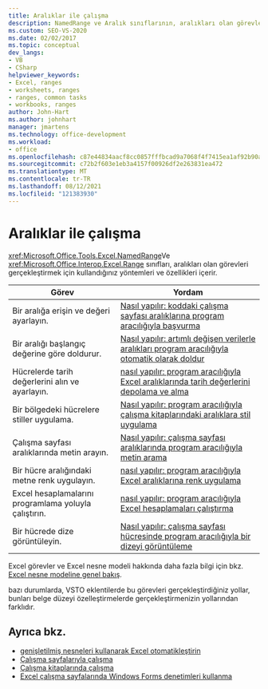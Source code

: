 ```yaml
---
title: Aralıklar ile çalışma
description: NamedRange ve Aralık sınıflarının, aralıkları olan görevleri gerçekleştirmek için kullandığınız yöntemleri ve özellikleri içerdiğini öğrenin.
ms.custom: SEO-VS-2020
ms.date: 02/02/2017
ms.topic: conceptual
dev_langs:
- VB
- CSharp
helpviewer_keywords:
- Excel, ranges
- worksheets, ranges
- ranges, common tasks
- workbooks, ranges
author: John-Hart
ms.author: johnhart
manager: jmartens
ms.technology: office-development
ms.workload:
- office
ms.openlocfilehash: c87e44834aacf8cc0857fffbcad9a7068f4f7415ea1af92b90ac8f1e3979bdea
ms.sourcegitcommit: c72b2f603e1eb3a4157f00926df2e263831ea472
ms.translationtype: MT
ms.contentlocale: tr-TR
ms.lasthandoff: 08/12/2021
ms.locfileid: "121383930"
---
```

# <a name="work-with-ranges"></a>Aralıklar ile çalışma
  <xref:Microsoft.Office.Tools.Excel.NamedRange>Ve <xref:Microsoft.Office.Interop.Excel.Range> sınıfları, aralıkları olan görevleri gerçekleştirmek için kullandığınız yöntemleri ve özellikleri içerir.

|Görev|Yordam|
|----------|---------------|
|Bir aralığa erişin ve değeri ayarlayın.|[Nasıl yapılır: koddaki çalışma sayfası aralıklarına program aracılığıyla başvurma](../vsto/how-to-programmatically-refer-to-worksheet-ranges-in-code.md)|
|Bir aralığı başlangıç değerine göre doldurur.|[Nasıl yapılır: artımlı değişen verilerle aralıkları program aracılığıyla otomatik olarak doldur](../vsto/how-to-programmatically-automatically-fill-ranges-with-incrementally-changing-data.md)|
|Hücrelerde tarih değerlerini alın ve ayarlayın.|[nasıl yapılır: program aracılığıyla Excel aralıklarında tarih değerlerini depolama ve alma](../vsto/how-to-programmatically-store-and-retrieve-date-values-in-excel-ranges.md)|
|Bir bölgedeki hücrelere stiller uygulama.|[Nasıl yapılır: program aracılığıyla çalışma kitaplarındaki aralıklara stil uygulama](../vsto/how-to-programmatically-apply-styles-to-ranges-in-workbooks.md)|
|Çalışma sayfası aralıklarında metin arayın.|[Nasıl yapılır: çalışma sayfası aralıklarında program aracılığıyla metin arama](../vsto/how-to-programmatically-search-for-text-in-worksheet-ranges.md)|
|Bir hücre aralığındaki metne renk uygulayın.|[nasıl yapılır: program aracılığıyla Excel aralıklarına renk uygulama](../vsto/how-to-programmatically-apply-color-to-excel-ranges.md)|
|Excel hesaplamalarını programlama yoluyla çalıştırın.|[nasıl yapılır: program aracılığıyla Excel hesaplamaları çalıştırma](../vsto/how-to-programmatically-run-excel-calculations-programmatically.md)|
|Bir hücrede dize görüntüleyin.|[Nasıl yapılır: çalışma sayfası hücresinde program aracılığıyla bir dizeyi görüntüleme](../vsto/how-to-programmatically-display-a-string-in-a-worksheet-cell.md)|

 Excel görevler ve Excel nesne modeli hakkında daha fazla bilgi için bkz. [Excel nesne modeline genel bakış](../vsto/excel-object-model-overview.md).

 bazı durumlarda, VSTO eklentilerde bu görevleri gerçekleştirdiğiniz yollar, bunları belge düzeyi özelleştirmelerde gerçekleştirmenizin yollarından farklıdır.

## <a name="see-also"></a>Ayrıca bkz.
- [genişletilmiş nesneleri kullanarak Excel otomatikleştirin](../vsto/automating-excel-by-using-extended-objects.md)
- [Çalışma sayfalarıyla çalışma](../vsto/working-with-worksheets.md)
- [Çalışma kitaplarında çalışma](../vsto/working-with-workbooks.md)
- [Excel çalışma sayfalarında Windows Forms denetimleri kullanma](../vsto/using-windows-forms-controls-on-excel-worksheets.md)
